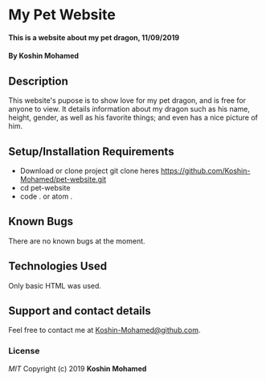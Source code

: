 # My Pet Website

#### This is a website about my pet dragon, 11/09/2019

#### By **Koshin Mohamed**

## Description

This website's pupose is to show love for my pet dragon, and is free for anyone to view. It details information about my dragon such as his name, height, gender, as well as his favorite things; and even has a nice picture of him.

## Setup/Installation Requirements

- Download or clone project git clone heres https://github.com/Koshin-Mohamed/pet-website.git
- cd pet-website
- code . or atom .

## Known Bugs

There are no known bugs at the moment.

## Technologies Used

Only basic HTML was used.

## Support and contact details

Feel free to contact me at Koshin-Mohamed@github.com.

### License

_MIT_
Copyright (c) 2019 **Koshin Mohamed**

